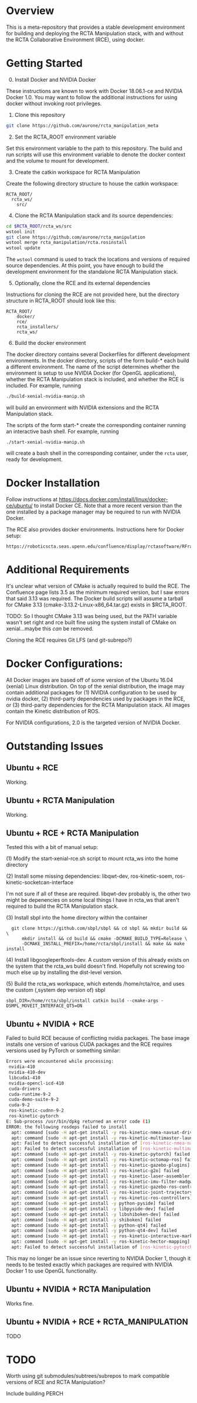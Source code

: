 # Overview

This is a meta-repository that provides a stable development environment for
building and deploying the RCTA Manipulation stack, with and without the RCTA
Collaborative Environment (RCE), using docker.

# Getting Started

0. Install Docker and NVIDIA Docker

These instructions are known to work with Docker 18.06.1-ce and NVIDIA Docker
1.0. You may want to follow the additional instructions for using docker without
invoking root privileges.

1. Clone this repository

```sh
git clone https://github.com/aurone/rcta_manipulation_meta
```

2. Set the RCTA_ROOT environment variable

Set this environment variable to the path to this repository. The build and run
scripts will use this environment variable to denote the docker context and
the volume to mount for development.

3. Create the catkin workspace for RCTA Manipulation

Create the following directory structure to house the catkin workspace:

```
RCTA_ROOT/
  rcta_ws/
    src/
```

4. Clone the RCTA Manipulation stack and its source dependencies:

```sh
cd $RCTA_ROOT/rcta_ws/src
wstool init
git clone https://github.com/aurone/rcta_manipulation
wstool merge rcta_manipulation/rcta.rosinstall
wstool update
```

The `wstool` command is used to track the locations and versions of required
source dependencies. At this point, you have enough to build the development
environment for the standalone RCTA Manipulation stack.

5. Optionally, clone the RCE and its external dependencies

Instructions for cloning the RCE are not provided here, but the directory
structure in RCTA_ROOT should look like this:

```
RCTA_ROOT/
    docker/
    rce/
    rcta_installers/
    rcta_ws/
```

6. Build the docker environment

The docker directory contains several Dockerfiles for different development
environments. In the docker directory, scripts of the form build-* each build a
different environment. The name of the script determines whether the environment
is setup to use NVIDIA Docker (for OpenGL applications), whether the RCTA
Manipulation stack is included, and whether the RCE is included. For example,
running

```sh
./build-xenial-nvidia-manip.sh
```

will build an environment with NVIDIA extensions and the RCTA Manipulation stack.

The scripts of the form start-* create the corresponding container running an
interactive bash shell. For example, running

```
./start-xenial-nvidia-manip.sh
```

will create a bash shell in the corresponding container, under the `rcta` user,
ready for development.

# Docker Installation

Follow instructions at https://docs.docker.com/install/linux/docker-ce/ubuntu/
to install Docker CE. Note that a more recent version than the one installed by
a package manager may be required to run with NVIDIA Docker.

The RCE also provides docker environments. Instructions here for Docker setup:

    https://roboticscta.seas.upenn.edu/confluence/display/rctasoftware/RFrame+Docker+Setup

# Additional Requirements

It's unclear what version of CMake is actually required to build the RCE. The
Confluence page lists 3.5 as the minimum required version, but I saw errors
that said 3.13 was required. The Docker build scripts will assume a tarball
for CMake 3.13 (cmake-3.13.2-Linux-x86_64.tar.gz) exists in $RCTA_ROOT.

TODO: So I thought CMake 3.13 was being used, but the PATH variable wasn't set
right and rce built fine using the system install of CMake on xenial...maybe
this _can_ be removed.

Cloning the RCE requires Git LFS (and git-subrepo?)

# Docker Configurations:

All Docker images are based off of some version of the Ubuntu 16.04 (xenial)
Linux distribution. On top of the xenial distribution, the image may contain
additional packages for (1) NVIDIA configuration to be used by nvidia docker,
(2) third-party dependencies used by packages in the RCE, or (3) third-party
dependencies for the RCTA Manipulation stack. All images contain the Kinetic
distribution of ROS.

For NVIDIA configurations, 2.0 is the targeted version of NVIDIA Docker.

# Outstanding Issues

## Ubuntu + RCE

Working.

## Ubuntu + RCTA Manipulation

Working.

## Ubuntu + RCE + RCTA Manipulation

Tested this with a bit of manual setup:

(1) Modify the start-xenial-rce.sh script to mount rcta_ws into the home directory

(2) Install some missing dependencies: libqwt-dev, ros-kinetic-soem,
    ros-kinetic-socketcan-interface

  I'm not sure if all of these are required. libqwt-dev probably is, the other
  two might be depenencies on some local things I have in rcta_ws that aren't
  required to build the RCTA Manipulation stack.

(3) Install sbpl into the home directory within the container

      git clone https://github.com/sbpl/sbpl && cd sbpl && mkdir build && \
          mkdir install && cd build && cmake -DCMAKE_BUILD_TYPE=Release \
          -DCMAKE_INSTALL_PREFIX=/home/rcta/sbpl/install && make && make install

(4) Install libgoogleperftools-dev. A custom version of this already exists on
    the system that the rcta_ws build doesn't find. Hopefully not screwing too
    much else up by installing the dist-level version.

(5) Build the rcta_ws workspace, which extends /home/rcta/rce, and uses the
    custom (,system dep version of) sbpl

    sbpl_DIR=/home/rcta/sbpl/install catkin build --cmake-args -DSMPL_MOVEIT_INTERFACE_QT5=ON

## Ubuntu + NVIDIA + RCE

Failed to build RCE because of conflicting nvidia packages. The base image
installs one version of various CUDA packages and the RCE requires versions
used by PyTorch or something similar:

```sh
Errors were encountered while processing:
 nvidia-410
 nvidia-410-dev
 libcuda1-410
 nvidia-opencl-icd-410
 cuda-drivers
 cuda-runtime-9-2
 cuda-demo-suite-9-2
 cuda-9-2
 ros-kinetic-cudnn-9-2
 ros-kinetic-pytorch
E: Sub-process /usr/bin/dpkg returned an error code (1)
ERROR: the following rosdeps failed to install
  apt: command [sudo -H apt-get install -y ros-kinetic-nmea-navsat-driver] failed
  apt: command [sudo -H apt-get install -y ros-kinetic-multimaster-launch] failed
  apt: Failed to detect successful installation of [ros-kinetic-nmea-navsat-driver]
  apt: Failed to detect successful installation of [ros-kinetic-multimaster-launch]
  apt: command [sudo -H apt-get install -y ros-kinetic-pytorch] failed
  apt: command [sudo -H apt-get install -y ros-kinetic-octomap-ros] failed
  apt: command [sudo -H apt-get install -y ros-kinetic-gazebo-plugins] failed
  apt: command [sudo -H apt-get install -y ros-kinetic-g2o] failed
  apt: command [sudo -H apt-get install -y ros-kinetic-laser-assembler] failed
  apt: command [sudo -H apt-get install -y ros-kinetic-imu-filter-madgwick] failed
  apt: command [sudo -H apt-get install -y ros-kinetic-gazebo-ros-control] failed
  apt: command [sudo -H apt-get install -y ros-kinetic-joint-trajectory-controller] failed
  apt: command [sudo -H apt-get install -y ros-kinetic-ros-controllers] failed
  apt: command [sudo -H apt-get install -y python-pyside] failed
  apt: command [sudo -H apt-get install -y libpyside-dev] failed
  apt: command [sudo -H apt-get install -y libshiboken-dev] failed
  apt: command [sudo -H apt-get install -y shiboken] failed
  apt: command [sudo -H apt-get install -y python-qt4] failed
  apt: command [sudo -H apt-get install -y python-qt4-dev] failed
  apt: command [sudo -H apt-get install -y ros-kinetic-interactive-marker-twist-server] failed
  apt: command [sudo -H apt-get install -y ros-kinetic-hector-mapping] failed
  apt: Failed to detect successful installation of [ros-kinetic-pytorch]
```

This may no longer be an issue since reverting to NVIDIA Docker 1, though it
needs to be tested exactly which packages are required with NVIDIA Docker 1 to
use OpenGL functionality.

## Ubuntu + NVIDIA + RCTA Manipulation

Works fine.

## Ubuntu + NVIDIA + RCE + RCTA_MANIPULATION

TODO

# TODO

Worth using git submodules/subtrees/subrepos to mark compatible versions of RCE
and RCTA Manipulation?

Include building PERCH
